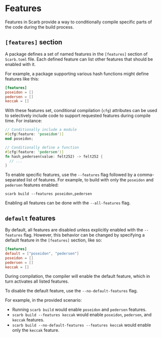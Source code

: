 # Features

Features in Scarb provide a way to conditionally compile specific parts of the code during the build process.

## `[features]` section

A package defines a set of named features in the `[features]` section of `Scarb.toml` file. Each defined feature can list other features that should be enabled with it.

For example, a package supporting various hash functions might define features like this:

```toml
[features]
poseidon = []
pedersen = []
keccak = []
```

With these features set, conditional compilation (`cfg`) attributes can be used to selectively include code to support requested features during compile time. For instance:

```rust
// Conditionally include a module
#[cfg(feature: 'poseidon')]
mod poseidon;

// Conditionally define a function
#[cfg(feature: 'pedersen')]
fn hash_pedersen(value: felt252) -> felt252 {
  // ...
}
```

To enable specific features, use the `--features` flag followed by a comma-separated list of features. For example, to build with only the `poseidon` and `pedersen` features enabled:

```
scarb build --features poseidon,pedersen
```

Enabling all features can be done with the `--all-features` flag.

## `default` features

By default, all features are disabled unless explicitly enabled with the `--features` flag. However, this behavior can be changed by specifying a default feature in the `[features]` section, like so:

```toml
[features]
default = ["poseidon", "pedersen"]
poseidon = []
pedersen = []
keccak = []
```

During compilation, the compiler will enable the default feature, which in turn activates all listed features.

To disable the default feature, use the `--no-default-features` flag.

For example, in the provided scenario:

- Running `scarb build` would enable `poseidon` and `pedersen` features.
- `scarb build --features keccak` would enable `poseidon`, `pedersen`, and `keccak` features.
- `scarb build --no-default-features --features keccak` would enable only the `keccak` feature.
